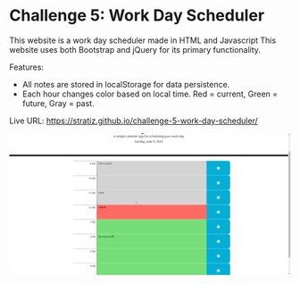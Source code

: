 # Challenge 5: Work Day Scheduler
This website is a work day scheduler made in HTML and Javascript
This website uses both Bootstrap and jQuery for its primary functionality.

Features:
- All notes are stored in localStorage for data persistence.
- Each hour changes color based on local time. Red = current, Green = future, Gray = past.

Live URL: https://stratiz.github.io/challenge-5-work-day-scheduler/

<img src="./assets/images/example.gif" alt="preview of functionality" width="700"/>